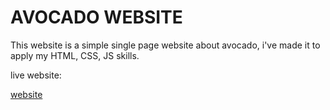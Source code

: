 # AVOCADO WEBSITE

This website is a simple single page website about avocado, i've made it to apply my HTML, CSS, JS skills.

live website:

[website](https://manilomonilo.github.io/avocado-website/)

